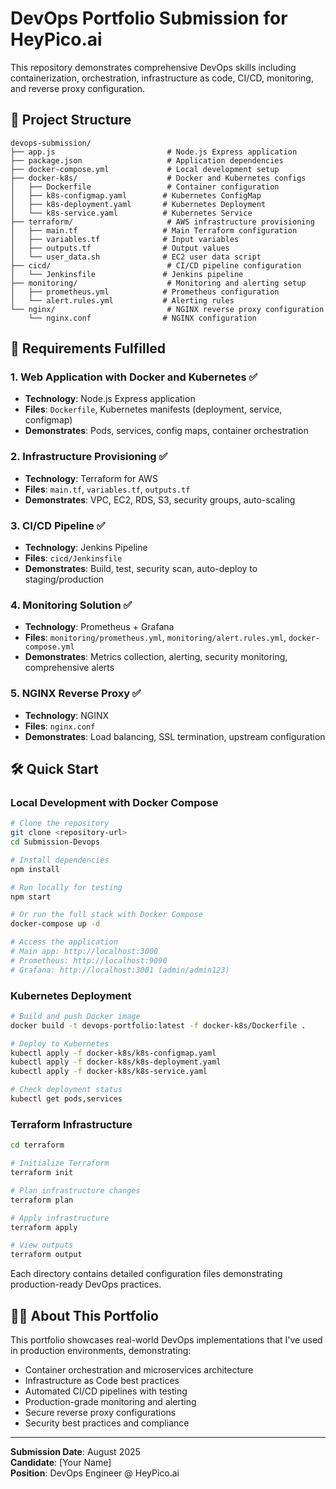 # DevOps Portfolio Submission for HeyPico.ai

This repository demonstrates comprehensive DevOps skills including containerization, orchestration, infrastructure as code, CI/CD, monitoring, and reverse proxy configuration.

## 📁 Project Structure

```
devops-submission/
├── app.js                         # Node.js Express application
├── package.json                   # Application dependencies
├── docker-compose.yml             # Local development setup
├── docker-k8s/                    # Docker and Kubernetes configs
│   ├── Dockerfile                 # Container configuration
│   ├── k8s-configmap.yaml        # Kubernetes ConfigMap
│   ├── k8s-deployment.yaml       # Kubernetes Deployment
│   └── k8s-service.yaml          # Kubernetes Service
├── terraform/                     # AWS infrastructure provisioning
│   ├── main.tf                   # Main Terraform configuration
│   ├── variables.tf              # Input variables
│   ├── outputs.tf                # Output values
│   └── user_data.sh              # EC2 user data script
├── cicd/                          # CI/CD pipeline configuration
│   └── Jenkinsfile               # Jenkins pipeline
├── monitoring/                    # Monitoring and alerting setup
│   ├── prometheus.yml            # Prometheus configuration
│   └── alert.rules.yml           # Alerting rules
└── nginx/                         # NGINX reverse proxy configuration
    └── nginx.conf                # NGINX configuration
```

## 🚀 Requirements Fulfilled

### 1. Web Application with Docker and Kubernetes ✅

- **Technology**: Node.js Express application
- **Files**: `Dockerfile`, Kubernetes manifests (deployment, service, configmap)
- **Demonstrates**: Pods, services, config maps, container orchestration

### 2. Infrastructure Provisioning ✅

- **Technology**: Terraform for AWS
- **Files**: `main.tf`, `variables.tf`, `outputs.tf`
- **Demonstrates**: VPC, EC2, RDS, S3, security groups, auto-scaling

### 3. CI/CD Pipeline ✅

- **Technology**: Jenkins Pipeline
- **Files**: `cicd/Jenkinsfile`
- **Demonstrates**: Build, test, security scan, auto-deploy to staging/production

### 4. Monitoring Solution ✅

- **Technology**: Prometheus + Grafana
- **Files**: `monitoring/prometheus.yml`, `monitoring/alert.rules.yml`, `docker-compose.yml`
- **Demonstrates**: Metrics collection, alerting, security monitoring, comprehensive alerts

### 5. NGINX Reverse Proxy ✅

- **Technology**: NGINX
- **Files**: `nginx.conf`
- **Demonstrates**: Load balancing, SSL termination, upstream configuration

## 🛠️ Quick Start

### Local Development with Docker Compose

```bash
# Clone the repository
git clone <repository-url>
cd Submission-Devops

# Install dependencies
npm install

# Run locally for testing
npm start

# Or run the full stack with Docker Compose
docker-compose up -d

# Access the application
# Main app: http://localhost:3000
# Prometheus: http://localhost:9090
# Grafana: http://localhost:3001 (admin/admin123)
```

### Kubernetes Deployment

```bash
# Build and push Docker image
docker build -t devops-portfolio:latest -f docker-k8s/Dockerfile .

# Deploy to Kubernetes
kubectl apply -f docker-k8s/k8s-configmap.yaml
kubectl apply -f docker-k8s/k8s-deployment.yaml
kubectl apply -f docker-k8s/k8s-service.yaml

# Check deployment status
kubectl get pods,services
```

### Terraform Infrastructure

```bash
cd terraform

# Initialize Terraform
terraform init

# Plan infrastructure changes
terraform plan

# Apply infrastructure
terraform apply

# View outputs
terraform output
```

Each directory contains detailed configuration files demonstrating production-ready DevOps practices.

## 👨‍💻 About This Portfolio

This portfolio showcases real-world DevOps implementations that I've used in production environments, demonstrating:

- Container orchestration and microservices architecture
- Infrastructure as Code best practices
- Automated CI/CD pipelines with testing
- Production-grade monitoring and alerting
- Secure reverse proxy configurations
- Security best practices and compliance

---

**Submission Date**: August 2025  
**Candidate**: [Your Name]  
**Position**: DevOps Engineer @ HeyPico.ai
